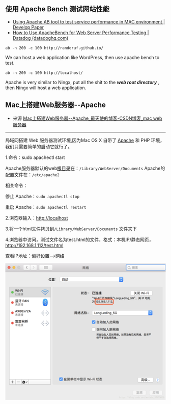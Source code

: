 ## 使用 Apache Bench 测试网站性能

- [Using Apache AB tool to test service performance in MAC environment | Develop Paper](https://developpaper.com/using-apache-ab-tool-to-test-service-performance-in-mac-environment/)
- [How to Use ApacheBench for Web Server Performance Testing | Datadog (datadoghq.com)](https://www.datadoghq.com/blog/apachebench/)

```
ab -n 200 -c 100 http://randoruf.github.io/
```

We can host a web application like WordPress, then use apache bench to test.

```
ab -n 200 -c 100 http://localhost/
```

Apache is very similar to Ningx, put all the shit to the ***web root directory*** , then Ningx will host a web application. 

## Mac上搭建Web服务器--Apache

- 来源 [ Mac上搭建Web服务器--Apache_最天使的博客-CSDN博客_mac web服务器](https://blog.csdn.net/weixin_37879830/article/details/82259102)

---

局域网搭建 Web 服务器测试环境,因为Mac OS X 自带了 [Apache](https://so.csdn.net/so/search?q=Apache&spm=1001.2101.3001.7020) 和 PHP 环境，我们只需要简单的启动它就行了。

1.命令：sudo apachectl start

Apache服务器默认的web[根目录](https://so.csdn.net/so/search?q=根目录&spm=1001.2101.3001.7020)在：`/Library/WebServer/Documents` 
Apache的配置文件在：`/etc/apache2`

相关命令：

停止 Apache：`sudo apachectl stop`

重启 Apache：`sudo apachectl restart`

2.浏览器输入：[http://localhost](http://localhost/)

3.将一个html文件拷贝到`/Library/WebServer/Documents` 文件夹下

4.浏览器中访问，测试文件名为test.html的文件，格式：本机IP/静态网页，http://192.168.1.112/test.html

查看IP地址：偏好设置-->网络

<img src="70.png" alt="img" style="zoom:50%;" />

